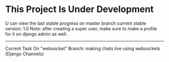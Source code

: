 <h1>This Project Is Under Development</h1>
U can view the last stable progress on master branch
current stable version: 1.0
Note: after creating a super user, make sure to make a profile for it on django admin as well. 
<hr>
Current Task On "websocket" Branch: making chats live using websockets (Django Channels)